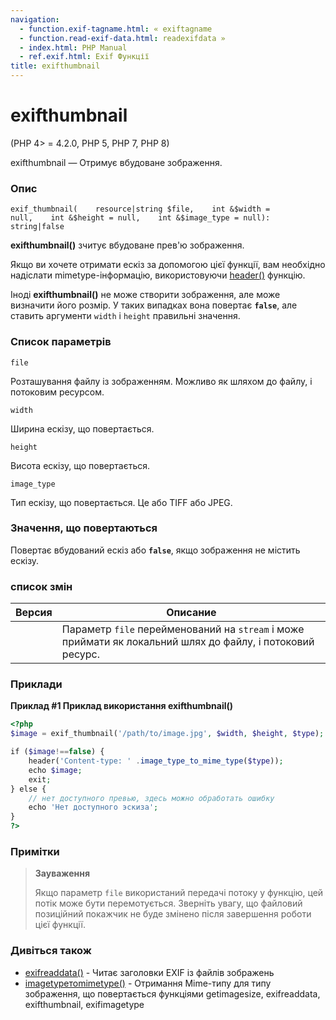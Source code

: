 ```yaml
---
navigation:
  - function.exif-tagname.html: « exiftagname
  - function.read-exif-data.html: readexifdata »
  - index.html: PHP Manual
  - ref.exif.html: Exif Функції
title: exifthumbnail
---
```

# exifthumbnail

(PHP 4> = 4.2.0, PHP 5, PHP 7, PHP 8)

exifthumbnail — Отримує вбудоване зображення.

### Опис

```methodsynopsis
exif_thumbnail(    resource|string $file,    int &$width = null,    int &$height = null,    int &$image_type = null): string|false
```

**exifthumbnail()** зчитує вбудоване прев'ю зображення.

Якщо ви хочете отримати ескіз за допомогою цієї функції, вам необхідно надіслати mimetype-інформацію, використовуючи [header()](function.header.md) функцію.

Іноді **exifthumbnail()** не може створити зображення, але може визначити його розмір. У таких випадках вона повертає **`false`**, але ставить аргументи `width` і `height` правильні значення.

### Список параметрів

`file`

Розташування файлу із зображенням. Можливо як шляхом до файлу, і потоковим ресурсом.

`width`

Ширина ескізу, що повертається.

`height`

Висота ескізу, що повертається.

`image_type`

Тип ескізу, що повертається. Це або TIFF або JPEG.

### Значення, що повертаються

Повертає вбудований ескіз або **`false`**, якщо зображення не містить ескізу.

### список змін

| Версия | Описание |
| --- | --- |
|  | Параметр `file` перейменований на `stream` і може приймати як локальний шлях до файлу, і потоковий ресурс. |

### Приклади

**Приклад #1 Приклад використання **exifthumbnail()****

```php
<?php
$image = exif_thumbnail('/path/to/image.jpg', $width, $height, $type);

if ($image!==false) {
    header('Content-type: ' .image_type_to_mime_type($type));
    echo $image;
    exit;
} else {
    // нет доступного превью, здесь можно обработать ошибку
    echo 'Нет доступного эскиза';
}
?>
```

### Примітки

> **Зауваження**
> 
> Якщо параметр `file` використаний передачі потоку у функцію, цей потік може бути перемотується. Зверніть увагу, що файловий позиційний покажчик не буде змінено після завершення роботи цієї функції.

### Дивіться також

-   [exifreaddata()](function.exif-read-data.md) - Читає заголовки EXIF ​​із файлів зображень
-   [imagetypeтоmimetype()](function.image-type-to-mime-type.md) - Отримання Mime-типу для типу зображення, що повертається функціями getimagesize, exifreaddata, exifthumbnail, exifimagetype
